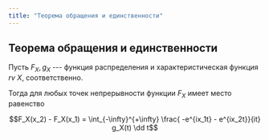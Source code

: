 ```yaml
---
title: "Теорема обращения и единственности"
---
```

## Теорема обращения и единственности ##

Пусть $F_X, g_X$ --- функция распределения и характеристическая функция *rv* $X$, соответственно.

Тогда для любых точек непрерывности функции $F_X$ имеет место равенство

$$F_X(x_2) - F_X(x_1) = \int_{-\infty}^{+\infty} \frac{ -e^{ix_1t} - e^{ix_2t}}{it} g_X(t) \dd t$$
